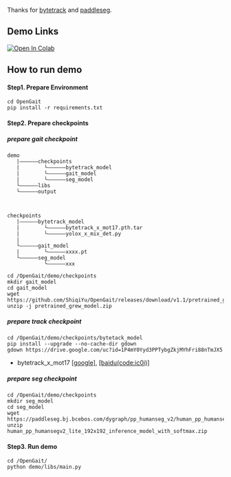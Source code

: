 
Thanks for [bytetrack](https://github.com/ifzhang/ByteTrack) and [paddleseg](https://github.com/PaddlePaddle/PaddleSeg).


## Demo Links
[![Open In Colab](https://colab.research.google.com/assets/colab-badge.svg)](https://colab.research.google.com/drive/19EVnzwaCpu6RzsI90GJuPLePvGALAQPr?usp=sharing)


How to run demo
------------------------------------------
#### Step1. Prepare Environment
```
cd OpenGait
pip install -r requirements.txt
```
#### Step2. Prepare checkpoints
##### prepare gait checkpoint
```
demo
   |——————checkpoints
   |        └——————bytetrack_model
   |        └——————gait_model
   |        └——————seg_model
   └——————libs
   └——————output



checkpoints
   |——————bytetrack_model
   |        └——————bytetrack_x_mot17.pth.tar
   |        └——————yolox_x_mix_det.py
   |
   └——————gait_model
   |        └——————xxxx.pt
   └——————seg_model
            └——————xxx
```

```
cd /OpenGait/demo/checkpoints
mkdir gait_model
cd gait_model
wget https://github.com/ShiqiYu/OpenGait/releases/download/v1.1/pretrained_grew_model.zip
unzip -j pretrained_grew_model.zip

```

##### prepare track checkpoint
```
cd /OpenGait/demo/checkpoints/bytetack_model
pip install --upgrade --no-cache-dir gdown
gdown https://drive.google.com/uc?id=1P4mY0Yyd3PPTybgZkjMYhFri88nTmJX5
```

- bytetrack_x_mot17 [[google]](https://drive.google.com/file/d/1P4mY0Yyd3PPTybgZkjMYhFri88nTmJX5/view?usp=sharing), [[baidu(code:ic0i)]](https://pan.baidu.com/s/1OJKrcQa_JP9zofC6ZtGBpw)

##### prepare seg checkpoint
```
cd /OpenGait/demo/checkpoints
mkdir seg_model
cd seg_model
wget https://paddleseg.bj.bcebos.com/dygraph/pp_humanseg_v2/human_pp_humansegv2_lite_192x192_inference_model_with_softmax.zip
unzip human_pp_humansegv2_lite_192x192_inference_model_with_softmax.zip
```

#### Step3. Run demo
```
cd /OpenGait/
python demo/libs/main.py
```

